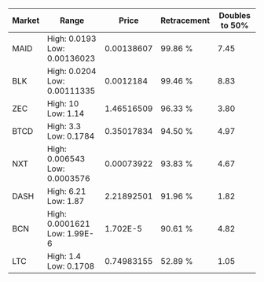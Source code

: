 | Market | Range | Price| Retracement | Doubles to 50% |
| --- | --- | --- | --- | --- |
| MAID | High: 0.0193<br />Low: 0.00136023 | 0.00138607 | 99.86 % | 7.45 |
| BLK | High: 0.0204<br />Low: 0.00111335 | 0.0012184 | 99.46 % | 8.83 |
| ZEC | High: 10<br />Low: 1.14 | 1.46516509 | 96.33 % | 3.80 |
| BTCD | High: 3.3<br />Low: 0.1784 | 0.35017834 | 94.50 % | 4.97 |
| NXT | High: 0.006543<br />Low: 0.0003576 | 0.00073922 | 93.83 % | 4.67 |
| DASH | High: 6.21<br />Low: 1.87 | 2.21892501 | 91.96 % | 1.82 |
| BCN | High: 0.0001621<br />Low: 1.99E-6 | 1.702E-5 | 90.61 % | 4.82 |
| LTC | High: 1.4<br />Low: 0.1708 | 0.74983155 | 52.89 % | 1.05 |
